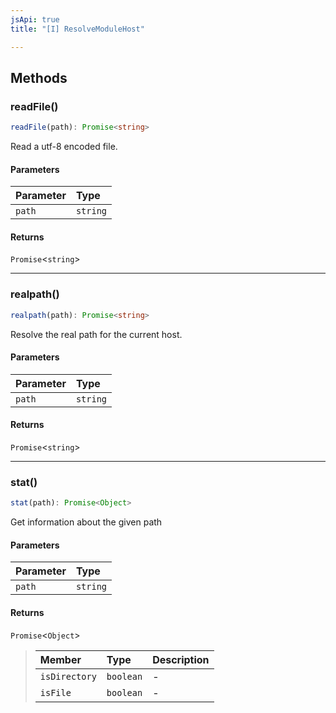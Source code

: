 ```yaml
---
jsApi: true
title: "[I] ResolveModuleHost"

---
```

## Methods

### readFile()

```ts
readFile(path): Promise<string>
```

Read a utf-8 encoded file.

#### Parameters

| Parameter | Type |
| :------ | :------ |
| `path` | `string` |

#### Returns

`Promise`<`string`\>

***

### realpath()

```ts
realpath(path): Promise<string>
```

Resolve the real path for the current host.

#### Parameters

| Parameter | Type |
| :------ | :------ |
| `path` | `string` |

#### Returns

`Promise`<`string`\>

***

### stat()

```ts
stat(path): Promise<Object>
```

Get information about the given path

#### Parameters

| Parameter | Type |
| :------ | :------ |
| `path` | `string` |

#### Returns

`Promise`<`Object`\>

> | Member | Type | Description |
> | :------ | :------ | :------ |
> | `isDirectory` | `boolean` | - |
> | `isFile` | `boolean` | - |
>
